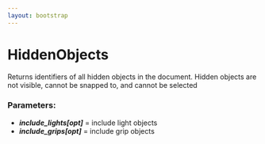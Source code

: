 ```yaml
---
layout: bootstrap
---
```


# HiddenObjects

Returns identifiers of all hidden objects in the document. Hidden objects
        are not visible, cannot be snapped to, and cannot be selected
        

### Parameters:

- ***include_lights[opt]*** = include light objects
- ***include_grips[opt]*** = include grip objects
        


